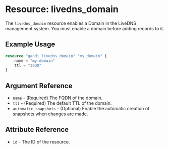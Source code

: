 # Resource: livedns_domain

The `livedns_domain` resource enables a Domain in the LiveDNS management system. You must enable a domain before adding records to it.

## Example Usage

```terraform
resource "gandi_livedns_domain" "my_domain" {
    name = "my.domain"
    ttl = "3600"
}
```

## Argument Reference

* `name` - (Required) The FQDN of the domain.
* `ttl` - (Required) The default TTL of the domain.
* `automatic_snapshots` - (Optional) Enable the automatic creation of snapshots when changes are made.

## Attribute Reference

* `id` - The ID of the resource.
